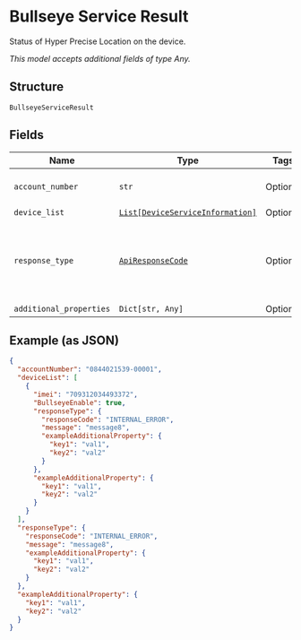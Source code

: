 
# Bullseye Service Result

Status of Hyper Precise Location on the device.

*This model accepts additional fields of type Any.*

## Structure

`BullseyeServiceResult`

## Fields

| Name | Type | Tags | Description |
|  --- | --- | --- | --- |
| `account_number` | `str` | Optional | The account the device belongs to. |
| `device_list` | [`List[DeviceServiceInformation]`](../../doc/models/device-service-information.md) | Optional | List of devices. |
| `response_type` | [`ApiResponseCode`](../../doc/models/api-response-code.md) | Optional | ResponseCode and/or a message indicating success or failure of the request. |
| `additional_properties` | `Dict[str, Any]` | Optional | - |

## Example (as JSON)

```json
{
  "accountNumber": "0844021539-00001",
  "deviceList": [
    {
      "imei": "709312034493372",
      "BullseyeEnable": true,
      "responseType": {
        "responseCode": "INTERNAL_ERROR",
        "message": "message8",
        "exampleAdditionalProperty": {
          "key1": "val1",
          "key2": "val2"
        }
      },
      "exampleAdditionalProperty": {
        "key1": "val1",
        "key2": "val2"
      }
    }
  ],
  "responseType": {
    "responseCode": "INTERNAL_ERROR",
    "message": "message8",
    "exampleAdditionalProperty": {
      "key1": "val1",
      "key2": "val2"
    }
  },
  "exampleAdditionalProperty": {
    "key1": "val1",
    "key2": "val2"
  }
}
```

